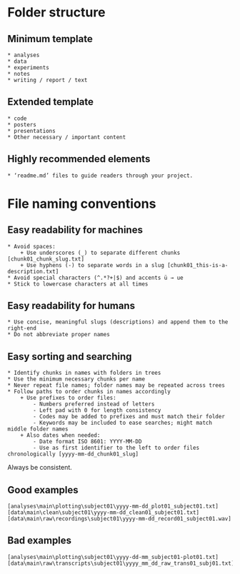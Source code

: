 # Folder structure
## Minimum template
    * analyses
    * data
    * experiments
    * notes
    * writing / report / text
## Extended template
    * code
    * posters
    * presentations
    * Other necessary / important content
## Highly recommended elements
    * ‘readme.md’ files to guide readers through your project.

# File naming conventions
## Easy readability for machines
    * Avoid spaces:
        + Use underscores (_) to separate different chunks [chunk01_chunk_slug.txt]
        + Use hyphens (-) to separate words in a slug [chunk01_this-is-a-description.txt]
    * Avoid special characters (^.*?+|$) and accents ü → ue 
    * Stick to lowercase characters at all times
## Easy readability for humans
    * Use concise, meaningful slugs (descriptions) and append them to the right-end
    * Do not abbreviate proper names			
## Easy sorting and searching
    * Identify chunks in names with folders in trees
    * Use the minimum necessary chunks per name
    * Never repeat file names; folder names may be repeated across trees
    * Follow paths to order chunks in names accordingly
        + Use prefixes to order files:
            - Numbers preferred instead of letters
            - Left pad with 0 for length consistency
            - Codes may be added to prefixes and must match their folder
            - Keywords may be included to ease searches; might match middle folder names
        + Also dates when needed:
            - Date format ISO 8601: YYYY-MM-DD
            - Use as first identifier to the left to order files chronologically [yyyy-mm-dd_chunk01_slug]

Always be consistent.

## Good examples
    [analyses\main\plotting\subject01\yyyy-mm-dd_plot01_subject01.txt]
    [data\main\clean\subject01\yyyy-mm-dd_clean01_subject01.txt]
    [data\main\raw\recordings\subject01\yyyy-mm-dd_record01_subject01.wav]
## Bad examples
    [analyses\main\plotting\subject01\yyyy-dd-mm_subject01-plot01.txt]
    [data\main\raw\transcripts\subject01\yyyy_mm_dd_raw_trans01_subj01.txt]
